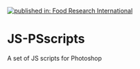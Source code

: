 [![published in: Food Research International](https://img.shields.io/badge/Published%20in-Food%20Research%20International-green)](link_del_articulo)
# JS-PSscripts
A set of JS scripts for Photoshop
